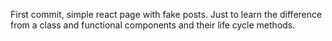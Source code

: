 First commit, simple react page with fake posts. Just to learn the difference from a class and functional components and their life cycle methods.
